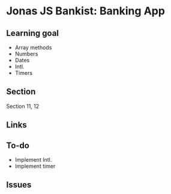 # Jonas JS Bankist: Banking App

## Learning goal

-   Array methods
-   Numbers
-   Dates
-   Intl.
-   Timers

## Section

Section 11, 12

## Links

<!-- -   [Live Demo]() -->

## To-do

-   Implement Intl.
-   Implement timer

## Issues
